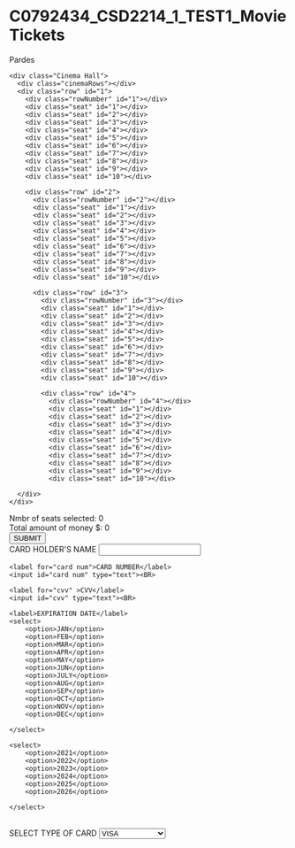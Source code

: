 # C0792434_CSD2214_1_TEST1_MovieTickets
<!DOCTYPE html>
<html>
  <head>
    <meta charset="utf-8">
    <meta name="viewport" content="width=device-width">
    <title>Book Movie Tickets</title>
    <link href=".css" rel="stylesheet" type="text/css" />
  </head>
<body>
  <div class="content">
    <label for="" class="title">Pardes</label>
  </div>

  <div class="cinemaInfo">
    <div class="seatInfo"></div>
    <div class="seats to be selected"></div>
    <div class="occupied seats"></div>
    <div class="seats left"></div>

    <div class="Cinema Hall">
      <div class="cinemaRows"></div>
      <div class="row" id="1">
        <div class="rowNumber" id="1"></div>
        <div class="seat" id="1"></div>
        <div class="seat" id="2"></div>
        <div class="seat" id="3"></div>
        <div class="seat" id="4"></div>
        <div class="seat" id="5"></div>
        <div class="seat" id="6"></div>
        <div class="seat" id="7"></div>
        <div class="seat" id="8"></div>
        <div class="seat" id="9"></div>
        <div class="seat" id="10"></div>

        <div class="row" id="2">
          <div class="rowNumber" id="2"></div>
          <div class="seat" id="1"></div>
          <div class="seat" id="2"></div>
          <div class="seat" id="3"></div>
          <div class="seat" id="4"></div>
          <div class="seat" id="5"></div>
          <div class="seat" id="6"></div>
          <div class="seat" id="7"></div>
          <div class="seat" id="8"></div>
          <div class="seat" id="9"></div>
          <div class="seat" id="10"></div>

          <div class="row" id="3">
            <div class="rowNumber" id="3"></div>
            <div class="seat" id="1"></div>
            <div class="seat" id="2"></div>
            <div class="seat" id="3"></div>
            <div class="seat" id="4"></div>
            <div class="seat" id="5"></div>
            <div class="seat" id="6"></div>
            <div class="seat" id="7"></div>
            <div class="seat" id="8"></div>
            <div class="seat" id="9"></div>
            <div class="seat" id="10"></div>

            <div class="row" id="4">
              <div class="rowNumber" id="4"></div>
              <div class="seat" id="1"></div>
              <div class="seat" id="2"></div>
              <div class="seat" id="3"></div>
              <div class="seat" id="4"></div>
              <div class="seat" id="5"></div>
              <div class="seat" id="6"></div>
              <div class="seat" id="7"></div>
              <div class="seat" id="8"></div>
              <div class="seat" id="9"></div>
              <div class="seat" id="10"></div>

      </div>
    </div>
  </div>

  <div class="total"></div>
  <span>Nmbr of seats selected:</span> <span class="total selected seats">0</span><br>
  <span>Total amount of money $:</span> <span class="total cost">0</span>
  <BR><button>SUBMIT</button></BR>
  <script src="js/main.js"></script>
  
  
  </body>
</html>











<!DOCTYPE html>
<html>
  <head>
    <meta charset="utf-8">
    <meta name="viewport" content="width=device-width">
    <title>Book Movie Tickets</title>
    <link href=".css" rel="stylesheet" type="text/css" />
  </head>
   <form>
    <label for="card holder's name">CARD HOLDER'S NAME</label>
    <input id="card holder's name" type="text"><BR>

    <label for="card num">CARD NUMBER</label>
    <input id="card num" type="text"><BR>

    <label for="cvv" >CVV</label>
    <input id="cvv" type="text"><BR>

    <label>EXPIRATION DATE</label>
    <select>
        <option>JAN</option>
        <option>FEB</option>
        <option>MAR</option>
        <option>APR</option>
        <option>MAY</option>
        <option>JUN</option>
        <option>JULY</option>
        <option>AUG</option>
        <option>SEP</option>
        <option>OCT</option>
        <option>NOV</option>
        <option>DEC</option>

    </select>
    
    <select>
        <option>2021</option>
        <option>2022</option>
        <option>2023</option>
        <option>2024</option>
        <option>2025</option>
        <option>2026</option>

    </select>
</form><BR>
<label>    SELECT TYPE OF CARD
</label>
<select>
<option>VISA</option>
<option>MASTER CARD</option>
<option>IKEA</option>
<option>DEBIT CARD</option>
<option>CREDIT CARD</option>
</select>
</html>


